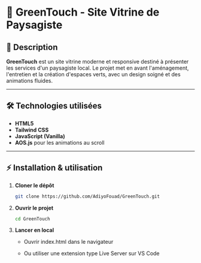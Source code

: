 # 🌿 GreenTouch - Site Vitrine de Paysagiste

## 📌 Description

**GreenTouch** est un site vitrine moderne et responsive destiné à présenter les services d'un paysagiste local.
Le projet met en avant l'aménagement, l'entretien et la création d'espaces verts, avec un design soigné et des animations fluides.

--------------------------

## 🛠️ Technologies utilisées

- **HTML5**
- **Tailwind CSS**
- **JavaScript (Vanilla)**
- **AOS.js** pour les animations au scroll

--------------------------

## ⚡ Installation & utilisation

1. **Cloner le dépôt**

   ```bash
   git clone https://github.com/AdiyoFouad/GreenTouch.git
   ```


2. **Ouvrir le projet**

    ```bash
    cd GreenTouch
    ```

3. **Lancer en local**

    - Ouvrir index.html dans le navigateur

    - Ou utiliser une extension type Live Server sur VS Code
